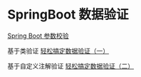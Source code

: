 # SpringBoot 数据验证

[Spring Boot 参数校验](https://www.cnblogs.com/cjsblog/p/8946768.html)

基于类验证
[轻松搞定数据验证（一）](https://blog.battcn.com/2018/06/05/springboot/v2-other-validate1/)

基于自定义注解验证
[轻松搞定数据验证（二）](https://blog.battcn.com/2018/06/06/springboot/v2-other-validate2/)